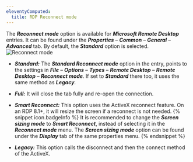 ```yaml
---
eleventyComputed:
  title: RDP Reconnect mode
---
```

The ***Reconnect mode*** option is available for ***Microsoft Remote Desktop*** entries. It can be found under the ***Properties*** – ***Common*** – ***General*** – ***Advanced*** tab. By default, the ***Standard*** option is selected.  
![Reconnect mode](https://webdevolutions.azureedge.net/docs/en/kb/KB0125.png)  
* ***Standard:*** The ***Standard Reconnect mode*** option in the entry, points to the settings in ***File*** – ***Options*** – ***Types*** – ***Remote Desktop*** – ***Remote Desktop*** – ***Reconnect mode***. If set to ***Standard*** there too, it uses the same method as ***Legacy***.
* ***Full:*** It will close the tab fully and re-open the connection.
* ***Smart Reconnect:*** This option uses the ActiveX reconnect feature. On an RDP 8.1+, it will resize the screen if a reconnect is not needed.
{% snippet icon.badgeInfo %}
It is recommended to change the ***Screen sizing mode*** to ***Smart Reconnect***, instead of selecting it in the ***Reconnect mode*** menu. The ***Screen sizing mode*** option can be found under the ***Display*** tab of the same properties menu.
{% endsnippet %}  

* ***Legacy:*** This option calls the disconnect and then the connect method of the ActiveX.

